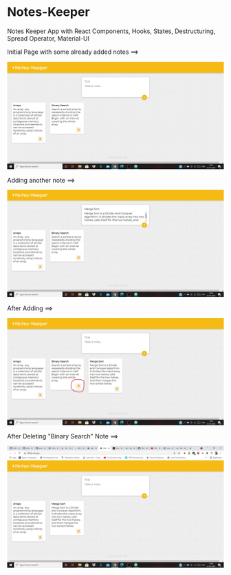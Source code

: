 # Notes-Keeper

Notes Keeper App with React Components, Hooks, States, Destructuring, Spread Operator, Material-UI

Initial Page with some already added notes ==> 

![](images/i1.png)

Adding another note ==>

![](images/i2.png)

After Adding ==>

![](images/i3_LI.jpg)

After Deleting "Binary Search" Note ==>

![](images/i4.png)




